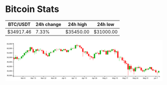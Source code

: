 # Bitcoin Stats

BTC/USDT|24h change|24h high|24h low|
|---|---|---|---|
|$34917.46|7.33%|$35450.00|$31000.00|

<img src="./chart.svg">
